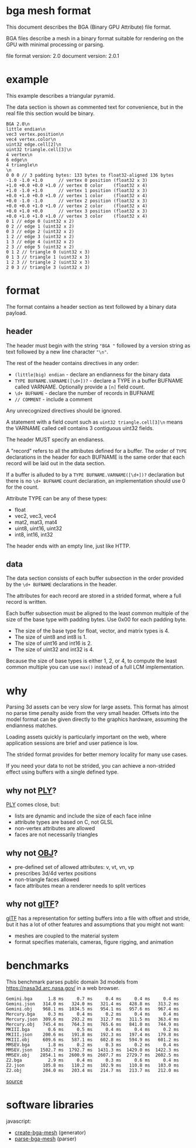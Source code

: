 # bga mesh format

This document describes the BGA (Binary GPU Attribute) file format.

BGA files describe a mesh in a binary format suitable for rendering on the GPU
with minimal processing or parsing.

file format version: 2.0
document version: 2.0.1

# example

This example describes a triangular pyramid.

The data section is shown as commented text for convenience, but in the real
file this section would be binary.

```
BGA 2.0\n
little endian\n
vec3 vertex.position\n
vec4 vertex.color\n
uint32 edge.cell[2]\n
uint32 triangle.cell[3]\n
4 vertex\n
6 edge\n
4 triangle\n
\n
0 0 0 // 3 padding bytes: 133 bytes to float32-aligned 136 bytes
-1.0 -1.0 +1.0      // vertex 0 position (float32 x 3)
+1.0 +0.0 +0.0 +1.0 // vertex 0 color    (float32 x 4)
+1.0 -1.0 +1.0      // vertex 1 position (float32 x 3)
+0.0 +1.0 +0.0 +1.0 // vertex 1 color    (float32 x 4)
+0.0 -1.0 -1.0      // vertex 2 position (float32 x 3)
+0.0 +0.0 +1.0 +1.0 // vertex 2 color    (float32 x 4)
+0.0 +1.0 +0.0      // vertex 3 position (float32 x 3)
+0.0 +1.0 +1.0 +1.0 // vertex 3 color    (float32 x 4)
0 1 // edge 0 (uint32 x 2)
0 2 // edge 1 (uint32 x 2)
0 3 // edge 2 (uint32 x 2)
1 2 // edge 3 (uint32 x 2)
1 3 // edge 4 (uint32 x 2)
2 3 // edge 5 (uint32 x 2)
0 1 2 // triangle 0 (uint32 x 3)
0 1 3 // triangle 1 (uint32 x 3)
1 2 3 // triangle 2 (uint32 x 3)
2 0 3 // triangle 3 (uint32 x 3)
```

# format

The format contains a header section as text followed by a binary data payload.

## header

The header must begin with the string `"BGA "` followed by a version string as
text followed by a new line character `"\n"`.

The rest of the header contains directives in any order:

* `(little|big) endian` - declare an endianness for the binary data
* `TYPE BUFNAME.VARNAME([\d+])?` - declare a TYPE in a buffer BUFNAME called
  VARNAME. Optionally provide a `[n]` field count.
* `\d+ BUFNAME` - declare the number of records in BUFNAME
* `// COMMENT` - include a comment

Any unrecognized directives should be ignored.

A statement with a field count such as `uint32 triangle.cell[3]\n` means the
VARNAME called cell contains 3 contiguous uint32 fields.

The header MUST specify an endianess.

A "record" refers to all the attributes defined for a buffer. The order of
`TYPE` declarations in the header for each BUFNAME is the same order that each
record will be laid out in the data section.

If a buffer is alluded to by a `TYPE BUFNAME.VARNAME([\d+])?` declaration but
there is no `\d+ BUFNAME` count declaration, an implementation should use 0 for
the count.

Attribute TYPE can be any of these types:

* float
* vec2, vec3, vec4
* mat2, mat3, mat4
* uint8, uint16, uint32
* int8, int16, int32

The header ends with an empty line, just like HTTP.

## data

The data section consists of each buffer subsection in the order provided by the
`\d+ BUFNAME` declarations in the header.

The attributes for each record are stored in a strided format, where a full
record is written.

Each buffer subsection must be aligned to the least common multiple of the size
of the base type with padding bytes. Use 0x00 for each padding byte.

* The size of the base type for float, vector, and matrix types is 4.
* The size of uint8 and int8 is 1.
* The size of uint16 and int16 is 2.
* The size of uint32 and int32 is 4.

Because the size of base types is either 1, 2, or 4, to compute the least common
multiple you can use `max()` instead of a full LCM implementation.

# why

Parsing 3d assets can be very slow for large assets. This format has almost no
parse time penalty aside from the very small header. Offsets into the model
format can be given directly to the graphics hardware, assuming the endianness
matches.

Loading assets quickly is particularly important on the web, where application
sessions are brief and user patience is low.

The strided format provides for better memory locality for many use cases.

If you need your data to not be strided, you can achieve a non-strided effect
using buffers with a single defined type.

## why not [PLY][]?

[PLY][] comes close, but:

* lists are dynamic and include the size of each face inline
* attribute types are based on C, not GLSL
* non-vertex attributes are allowed
* faces are not necessarily triangles

[PLY]: http://paulbourke.net/dataformats/ply/

## why not [OBJ][]?

* pre-defined set of allowed attributes: v, vt, vn, vp
* prescribes 3d/4d vertex positions
* non-triangle faces allowed
* face attributes mean a renderer needs to split vertices

[OBJ]: https://en.wikipedia.org/wiki/Wavefront_.obj_file

## why not [glTF][]?

[glTF][] has a representation for setting buffers into a file with offset and
stride, but it has a lot of other features and assumptions that you might not
want:

* meshes are coupled to the material system
* format specifies materials, cameras, figure rigging, and animation

[glTF]: https://raw.githubusercontent.com/KhronosGroup/glTF/master/specification/2.0/figures/gltfOverview-2.0.0.png

# benchmarks

This benchmark parses public domain 3d models from https://nasa3d.arc.nasa.gov/
in a web browser.

```
Gemini.bga      1.8 ms     0.7 ms     0.4 ms     0.4 ms     0.4 ms
Gemini.json   314.0 ms   324.0 ms   321.4 ms   428.8 ms   313.2 ms
Gemini.obj    968.1 ms  1034.5 ms   954.1 ms   957.6 ms   967.4 ms
Mercury.bga     0.3 ms     0.4 ms     0.2 ms     0.4 ms     0.4 ms
Mercury.json  309.6 ms   293.2 ms   312.7 ms   311.5 ms   363.4 ms
Mercury.obj   745.4 ms   764.3 ms   765.6 ms   841.0 ms   744.9 ms
MKIII.bga       0.6 ms     0.5 ms     0.4 ms     0.4 ms     0.2 ms
MKIII.json    200.6 ms   191.8 ms   192.3 ms   197.4 ms   179.8 ms
MKIII.obj     609.6 ms   587.1 ms   602.8 ms   594.9 ms   601.2 ms
MMSEV.bga       1.8 ms     0.2 ms     0.3 ms     0.2 ms     0.4 ms
MMSEV.json   1502.7 ms  1792.7 ms  1431.3 ms  1429.0 ms  1422.3 ms
MMSEV.obj    2854.1 ms  2600.9 ms  2607.7 ms  2729.7 ms  2602.5 ms
Z2.bga          2.9 ms     0.4 ms     0.3 ms     0.6 ms     0.4 ms
Z2.json       105.8 ms   110.2 ms   102.9 ms   110.8 ms   103.0 ms
Z2.obj        204.0 ms   203.4 ms   214.7 ms   213.7 ms   212.0 ms
```

[source](https://git.scuttlebot.io/%25KiJRuIqofRa9G%2BT4empthx7Nue8TDolkfCzq9rHiIfc%3D.sha256/blob/ea5f47917b3d9cc4cf44689e5a7cc459356a0f25/bench/main.js)

# software libraries

javascript:

* [create-bga-mesh](https://git.scuttlebot.io/%25v9llERHzFn0rkZsXpssxo8FO2YxqSSdabrHTPxkPWm0=.sha256) (generator)
* [parse-bga-mesh](https://git.scuttlebot.io/%25KiJRuIqofRa9G+T4empthx7Nue8TDolkfCzq9rHiIfc=.sha256) (parser)

